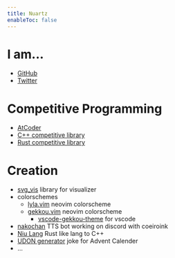 ```yaml
---
title: Nuartz
enableToc: false
---
```


# I am...

- [GitHub](https://github.com/niuez)
- [Twitter](https://twitter.com/xiuez)

# Competitive Programming 

- [AtCoder](https://atcoder.jp/users/niuez)
- [C++ competitive library](https://niuez.github.io/cp-cpp-library/)
- [Rust competitive library](https://github.com/niuez/cp-rust-library)

# Creation

- [svg\_vis](https://github.com/niuez/svg_vis) library for visualizer
- colorschemes
  - [lyla.vim](https://github.com/niuez/lyla.vim) neovim colorscheme
  - [gekkou.vim](https://github.com/niuez/gekkou.vim) neovim colorscheme
    - [vscode-gekkou-theme](https://github.com/niuez/vscode-gekkou-theme) for vscode
- [nakochan](https://github.com/niuez/nakochan) TTS bot working on discord with coeiroink
- [Niu Lang](https://github.com/niuez/Niu) Rust like lang to C++
- [UDON generator](https://github.com/niuez/UDON_generator) joke for Advent Calender
- ...
